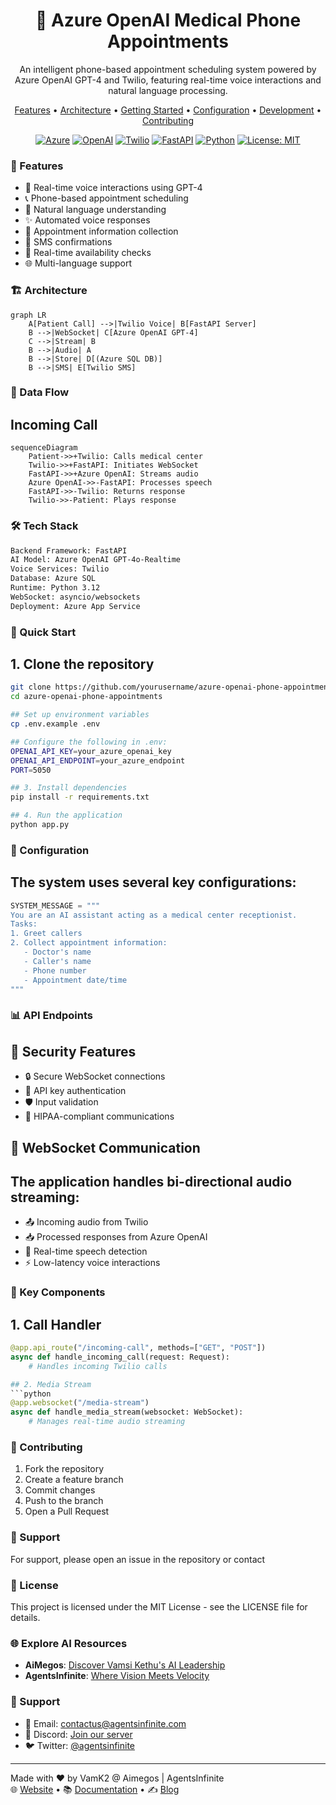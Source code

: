 <p align="center">
  <h1 align="center">📱 Azure OpenAI Medical Phone Appointments</h1>
  <p align="center">An intelligent phone-based appointment scheduling system powered by Azure OpenAI GPT-4 and Twilio, featuring real-time voice interactions and natural language processing.</p>
</p>

<p align="center">
  <a href="#features">Features</a> •
  <a href="#architecture">Architecture</a> •
  <a href="#getting-started">Getting Started</a> •
  <a href="#configuration">Configuration</a> •
  <a href="#development-setup">Development</a> •
  <a href="#contributing">Contributing</a>
</p>

<p align="center">
  <a href="https://azure.microsoft.com/"><img src="https://img.shields.io/badge/azure-%230072C6.svg?style=for-the-badge&logo=microsoftazure&logoColor=white" alt="Azure"></a>
  <a href="https://openai.com/"><img src="https://img.shields.io/badge/OpenAI-412991.svg?style=for-the-badge&logo=OpenAI&logoColor=white" alt="OpenAI"></a>
  <a href="https://www.twilio.com/"><img src="https://img.shields.io/badge/Twilio-F22F46?style=for-the-badge&logo=twilio&logoColor=white" alt="Twilio"></a>
  <a href="https://fastapi.tiangolo.com/"><img src="https://img.shields.io/badge/FastAPI-009688?style=for-the-badge&logo=fastapi&logoColor=white" alt="FastAPI"></a>
  <a href="https://www.python.org/"><img src="https://img.shields.io/badge/python-3670A0?style=for-the-badge&logo=python&logoColor=ffdd54" alt="Python"></a>
  <a href="https://opensource.org/licenses/MIT"><img src="https://img.shields.io/badge/License-MIT-yellow.svg?style=for-the-badge" alt="License: MIT"></a>
</p>

### 🌟 Features

- 🎯 Real-time voice interactions using GPT-4
- 📞 Phone-based appointment scheduling
- 🤖 Natural language understanding
- ✨ Automated voice responses
- 📝 Appointment information collection
- 📱 SMS confirmations
- 🔄 Real-time availability checks
- 🌐 Multi-language support

### 🏗️ Architecture

```mermaid
graph LR
    A[Patient Call] -->|Twilio Voice| B[FastAPI Server]
    B -->|WebSocket| C[Azure OpenAI GPT-4]
    C -->|Stream| B
    B -->|Audio| A
    B -->|Store| D[(Azure SQL DB)]
    B -->|SMS| E[Twilio SMS]
```

### 🔄 Data Flow
## Incoming Call
```mermaid
sequenceDiagram
    Patient->>+Twilio: Calls medical center
    Twilio->>+FastAPI: Initiates WebSocket
    FastAPI->>+Azure OpenAI: Streams audio
    Azure OpenAI->>-FastAPI: Processes speech
    FastAPI->>-Twilio: Returns response
    Twilio->>-Patient: Plays response
```

### 🛠️ Tech Stack
```html
Backend Framework: FastAPI
AI Model: Azure OpenAI GPT-4o-Realtime
Voice Services: Twilio
Database: Azure SQL
Runtime: Python 3.12
WebSocket: asyncio/websockets
Deployment: Azure App Service
```
### 🚀 Quick Start
## 1. Clone the repository
```bash
git clone https://github.com/yourusername/azure-openai-phone-appointments.git
cd azure-openai-phone-appointments

## Set up environment variables
cp .env.example .env

## Configure the following in .env:
OPENAI_API_KEY=your_azure_openai_key
OPENAI_API_ENDPOINT=your_azure_endpoint
PORT=5050

## 3. Install dependencies
pip install -r requirements.txt

## 4. Run the application
python app.py
```
### 🔧 Configuration
## The system uses several key configurations:
```python
SYSTEM_MESSAGE = """
You are an AI assistant acting as a medical center receptionist.
Tasks:
1. Greet callers
2. Collect appointment information:
   - Doctor's name
   - Caller's name
   - Phone number
   - Appointment date/time
"""
```
### 📊 API Endpoints
## 🔐 Security Features

- 🔒 Secure WebSocket connections
- 🔑 API key authentication  
- 🛡️ Input validation
- 🔐 HIPAA-compliant communications

## 📡 WebSocket Communication

## The application handles bi-directional audio streaming:

- 📤 Incoming audio from Twilio
- 📥 Processed responses from Azure OpenAI
- 🔄 Real-time speech detection
- ⚡ Low-latency voice interactions

### 🎯 Key Components
## 1. Call Handler
```python
@app.api_route("/incoming-call", methods=["GET", "POST"])
async def handle_incoming_call(request: Request):
    # Handles incoming Twilio calls

## 2. Media Stream
```python
@app.websocket("/media-stream")
async def handle_media_stream(websocket: WebSocket):
    # Manages real-time audio streaming
```
### 📝 Contributing
1. Fork the repository
2. Create a feature branch
3. Commit changes
4. Push to the branch
5. Open a Pull Request

### 👥 Support
For support, please open an issue in the repository or contact

### 📜 License
This project is licensed under the MIT License - see the LICENSE file for details.
 
### 🌐 Explore AI Resources

- **AiMegos**: [Discover Vamsi Kethu's AI Leadership](https://aimegos.com/team-vamsi-kethu/)  
- **AgentsInfinite**: [Where Vision Meets Velocity](https://agentsinfinite.com/)

### 💬 Support
- 📧 Email: contactus@agentsinfinite.com  
- 💭 Discord: [Join our server](#)  
- 🐦 Twitter: [@agentsinfinite](https://twitter.com/agentsinfinite)

---

Made with ❤️ by VamK2 @ Aimegos | AgentsInfinite  
🌐 [Website](https://aimegos.com/) • 📚 [Documentation](#) • ✍️ [Blog](#)














